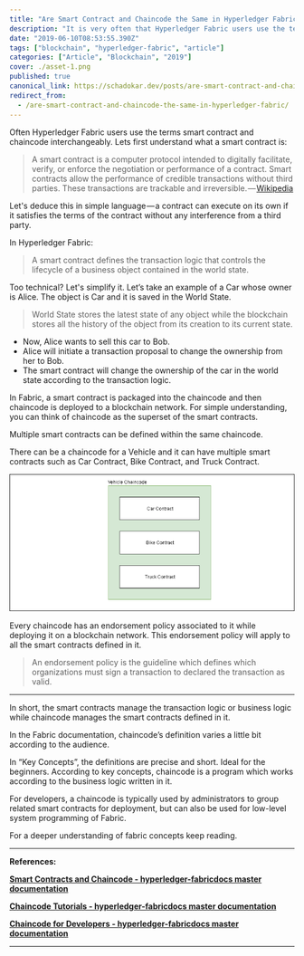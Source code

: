 ```yaml
---
title: "Are Smart Contract and Chaincode the Same in Hyperledger Fabric"
description: "It is very often that Hyperledger Fabric users use the terms smart contract and chaincode interchangeably."
date: "2019-06-10T08:53:55.390Z"
tags: ["blockchain", "hyperledger-fabric", "article"]
categories: ["Article", "Blockchain", "2019"]
cover: ./asset-1.png
published: true
canonical_link: https://schadokar.dev/posts/are-smart-contract-and-chaincode-the-same-in-hyperledger-fabric/
redirect_from:
  - /are-smart-contract-and-chaincode-the-same-in-hyperledger-fabric/
---
```


Often Hyperledger Fabric users use the terms smart contract and chaincode interchangeably. Lets first understand what a smart contract is:

> A smart contract is a computer protocol intended to digitally facilitate, verify, or enforce the negotiation or performance of a contract. Smart contracts allow the performance of credible transactions without third parties. These transactions are trackable and irreversible. — [Wikipedia](https://en.wikipedia.org/wiki/Smart_contract)

Let's deduce this in simple language — a contract can execute on its own if it satisfies the terms of the contract without any interference from a third party.

In Hyperledger Fabric:

> A smart contract defines the transaction logic that controls the lifecycle of a business object contained in the world state.

Too technical? Let's simplify it. Let’s take an example of a Car whose owner is Alice. The object is Car and it is saved in the World State.

> World State stores the latest state of any object while the blockchain stores all the history of the object from its creation to its current state.

- Now, Alice wants to sell this car to Bob.
- Alice will initiate a transaction proposal to change the ownership from her to Bob.
- The smart contract will change the ownership of the car in the world state according to the transaction logic.

In Fabric, a smart contract is packaged into the chaincode and then chaincode is deployed to a blockchain network. For simple understanding, you can think of chaincode as the superset of the smart contracts.

Multiple smart contracts can be defined within the same chaincode.

There can be a chaincode for a Vehicle and it can have multiple smart contracts such as Car Contract, Bike Contract, and Truck Contract.

![draw.io](./asset-2.png)

Every chaincode has an endorsement policy associated to it while deploying it on a blockchain network. This endorsement policy will apply to all the smart contracts defined in it.

> An endorsement policy is the guideline which defines which organizations must sign a transaction to declared the transaction as valid.

---

In short, the smart contracts manage the transaction logic or business logic while chaincode manages the smart contracts defined in it.

In the Fabric documentation, chaincode’s definition varies a little bit according to the audience.

In “Key Concepts”, the definitions are precise and short. Ideal for the beginners. According to key concepts, chaincode is a program which works according to the business logic written in it.

For developers, a chaincode is typically used by administrators to group related smart contracts for deployment, but can also be used for low-level system programming of Fabric.

For a deeper understanding of fabric concepts keep reading.

---

**References:**

[**Smart Contracts and Chaincode - hyperledger-fabricdocs master documentation**](https://hyperledger-fabric.readthedocs.io/en/release-1.4/smartcontract/smartcontract.html)

[**Chaincode Tutorials - hyperledger-fabricdocs master documentation**](https://hyperledger-fabric.readthedocs.io/en/release-1.4/chaincode.html)

[**Chaincode for Developers - hyperledger-fabricdocs master documentation**](https://hyperledger-fabric.readthedocs.io/en/release-1.4/chaincode4ade.html)

---